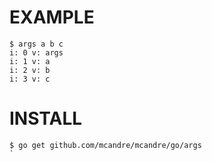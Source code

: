 # EXAMPLE

```
$ args a b c
i: 0 v: args
i: 1 v: a
i: 2 v: b
i: 3 v: c
```
# INSTALL

```
$ go get github.com/mcandre/mcandre/go/args
`

